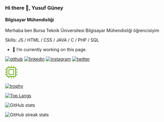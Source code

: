 ### Hi there 👋, Yusuf Güney
#### Bilgisayar Mühendisliği
Merhaba ben Bursa Teknik Üniversitesi Bilgisayar Mühendisliği öğrencisiyim

Skills: JS / HTML / CSS / JAVA / C / PHP / SQL

- 🔭 I’m currently working on this page. 


[<img src='https://cdn.jsdelivr.net/npm/simple-icons@3.0.1/icons/github.svg' alt='github' height='40'>](https://github.com/Yusuf-Guney) [<img src='https://cdn.jsdelivr.net/npm/simple-icons@3.0.1/icons/linkedin.svg' alt='linkedin' height='40'>](https://www.linkedin.com/in/yusuf-g%C3%BCney-854ab1252?lipi=urn%3Ali%3Apage%3Ad_flagship3_profile_view_base_contact_details%3BxVBCBG4hRsqO3aFXWrlHpg%3D%3D) [<img src='https://cdn.jsdelivr.net/npm/simple-icons@3.0.1/icons/instagram.svg' alt='instagram' height='40'>](https://www.instagram.com/yusufg._n._y/)  [<img src='https://cdn.jsdelivr.net/npm/simple-icons@3.0.1/icons/twitter.svg' alt='twitter' height='40'>](https://twitter.com/yusuf_guney52)  

<a href='https://docs.github.com/en/developers'><img src='https://raw.githubusercontent.com/acervenky/animated-github-badges/master/assets/devbadge.gif' width='40' height='40'></a> 

[![trophy](https://github-profile-trophy.vercel.app/?username=Yusuf-Guney)](https://github.com/ryo-ma/github-profile-trophy)

[![Top Langs](https://github-readme-stats.vercel.app/api/top-langs/?username=Yusuf-Guney)](https://github.com/anuraghazra/github-readme-stats)

![GitHub stats](https://github-readme-stats.vercel.app/api?username=Yusuf-Guney&show_icons=true)  

![GitHub streak stats](https://streak-stats.demolab.com/?user=Yusuf-Guney)  

